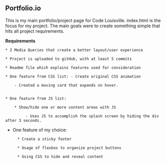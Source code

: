 ## Portfolio.io

This is my main portfolio/project page for Code Louisville. index.html is the focus for my project. The main goals were to create something simple that hits all project requirements.

**Requirements**

    * 2 Media Queries that create a better layout/user experience

    * Project is uploaded to gitHub, with at least 5 commits

    * Readme file which explains features used for consideration

    * One feature from CSS list: - Create original CSS animation

        - Created a moving card that expands on hover.


    * One feature from JS list:

        * Show/hide one or more content areas with JS

             - Uses JS to accomplish the splash screen by hiding the div after 3 seconds.

- One feature of my choice:

        * Create a sticky footer

        * Usage of flexbox to organize project buttons

        * Using CSS to hide and reveal content
